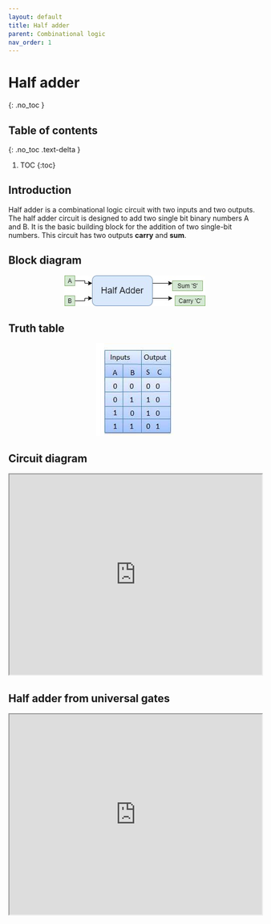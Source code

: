 ```yaml
---
layout: default
title: Half adder
parent: Combinational logic
nav_order: 1
---
```


# Half adder
{: .no_toc }

## Table of contents
{: .no_toc .text-delta }

1. TOC
{:toc}

## Introduction

Half adder is a combinational logic circuit with two inputs and two outputs. 
The half adder circuit is designed to add two single bit binary numbers A and B. 
It is the basic building block for the addition of two single-bit numbers. 
This circuit has two outputs **carry** and **sum**.

## Block diagram

<div style="text-align:center"><img src="../../assets/images/halfadder_blockdiagram.jpg" /></div>


## Truth table

<div style="text-align:center"><img src="../../assets/images/halfadder_truthtable.jpg" /></div>

## Circuit diagram

<iframe width="100%" height="400px" src="https://circuitverse.org/simulator/embed/43463" id="projectPreview" scrolling="no" webkitAllowFullScreen mozAllowFullScreen allowFullScreen> </iframe>

## Half adder from universal gates 

<iframe width="100%" height="400px" src="https://circuitverse.org/simulator/embed/101813" id="halfAdder" scrolling="no" webkitAllowFullScreen mozAllowFullScreen allowFullScreen> </iframe>

